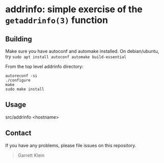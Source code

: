 # addrinfo: simple exercise of the `getaddrinfo(3)` function

## Building

Make sure you have autoconf and automake installed. On debian/ubuntu, try `sudo apt install autoconf automake build-essential`

From the top level addrinfo directory:  
```
autoreconf -si
./configure
make
sudo make install
```

## Usage
src/addrinfo \<hostname\>

## Contact

If you have any problems, please file issues on this repository.

> Garrett Klein


